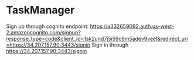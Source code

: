 # TaskManager
Sign up through cognito endpoint: https://a332659092.auth.us-west-2.amazoncognito.com/signup?response_type=code&client_id=1sk2und7j5i59c6m5adev9veel&redirect_uri=https://34.207.157.90:3443/signin
Sign in through https://34.207.157.90:3443/signin
